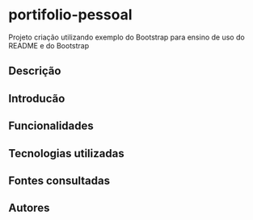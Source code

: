 # portifolio-pessoal

Projeto criação utilizando exemplo do Bootstrap para ensino de uso do README e do Bootstrap

## Descrição 

## Introducão 

## Funcionalidades

## Tecnologias utilizadas 

## Fontes consultadas

## Autores 